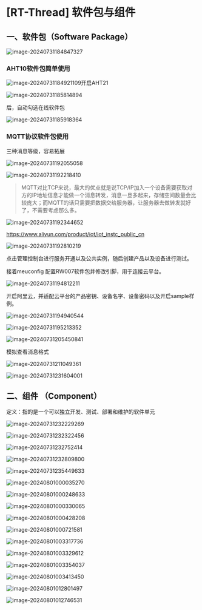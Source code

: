 # [RT-Thread] 软件包与组件

## 一、软件包（Software Package）

![image-20240731184847327](https://gitee.com/qq1600845354/picgo_img/raw/main/%E7%AC%94%E8%AE%B0/image-20240731184847327.png)

### AHT10软件包简单使用

![image-20240731184921109](https://gitee.com/qq1600845354/picgo_img/raw/main/%E7%AC%94%E8%AE%B0/image-20240731184921109.png)开启AHT21

![image-20240731185814894](https://gitee.com/qq1600845354/picgo_img/raw/main/%E7%AC%94%E8%AE%B0/image-20240731185814894.png)

后，自动勾选在线软件包

![image-20240731185918364](https://gitee.com/qq1600845354/picgo_img/raw/main/%E7%AC%94%E8%AE%B0/image-20240731185918364.png)

### MQTT协议软件包使用

三种消息等级，容易拓展

![image-20240731192055058](https://gitee.com/qq1600845354/picgo_img/raw/main/%E7%AC%94%E8%AE%B0/image-20240731192055058.png)

![image-20240731192218410](https://gitee.com/qq1600845354/picgo_img/raw/main/%E7%AC%94%E8%AE%B0/image-20240731192218410.png)

> MQTT对比TCP来说，最大的优点就是说TCP/IP加入一个设备需要获取对方的IP地址信息才能做一个消息转发，消息一旦多起来，存储空间数量会比较庞大；而MQTT的话只需要把数据交给服务器，让服务器去做转发就好了，不需要考虑那么多。

![image-20240731192344652](https://gitee.com/qq1600845354/picgo_img/raw/main/%E7%AC%94%E8%AE%B0/image-20240731192344652.png)

https://www.aliyun.com/product/iot/iot_instc_public_cn

![image-20240731192810219](https://gitee.com/qq1600845354/picgo_img/raw/main/%E7%AC%94%E8%AE%B0/image-20240731192810219.png)

点击管理控制台进行服务开通以及公共实例，随后创建产品以及设备进行测试。

接着meuconfig 配置RW007软件包并修改引脚，用于连接云平台。

![image-20240731194812211](https://gitee.com/qq1600845354/picgo_img/raw/main/%E7%AC%94%E8%AE%B0/image-20240731194812211.png)

开启阿里云，并适配云平台的产品密钥、设备名字、设备密码以及开启sample样例。

![image-20240731194940544](https://gitee.com/qq1600845354/picgo_img/raw/main/%E7%AC%94%E8%AE%B0/image-20240731194940544.png)

![image-20240731195213352](https://gitee.com/qq1600845354/picgo_img/raw/main/%E7%AC%94%E8%AE%B0/image-20240731195213352.png)

![image-20240731205450841](https://gitee.com/qq1600845354/picgo_img/raw/main/%E7%AC%94%E8%AE%B0/image-20240731205450841.png)

模拟查看消息格式

![image-20240731211049361](https://gitee.com/qq1600845354/picgo_img/raw/main/%E7%AC%94%E8%AE%B0/image-20240731211049361.png)

![image-20240731231604001](https://gitee.com/qq1600845354/picgo_img/raw/main/%E7%AC%94%E8%AE%B0/image-20240731231604001.png)

## 二、组件 （Component）

定义：指的是一个可以独立开发、测试、部署和维护的软件单元

![image-20240731232229269](https://gitee.com/qq1600845354/picgo_img/raw/main/%E7%AC%94%E8%AE%B0/image-20240731232229269.png)

![image-20240731232322456](https://gitee.com/qq1600845354/picgo_img/raw/main/%E7%AC%94%E8%AE%B0/image-20240731232322456.png)

![image-20240731232752414](https://gitee.com/qq1600845354/picgo_img/raw/main/%E7%AC%94%E8%AE%B0/image-20240731232752414.png)

![image-20240731232809800](https://gitee.com/qq1600845354/picgo_img/raw/main/%E7%AC%94%E8%AE%B0/image-20240731232809800.png)

![image-20240731235449633](https://gitee.com/qq1600845354/picgo_img/raw/main/%E7%AC%94%E8%AE%B0/image-20240731235449633.png)

![image-20240801000035270](https://gitee.com/qq1600845354/picgo_img/raw/main/%E7%AC%94%E8%AE%B0/image-20240801000035270.png)

![image-20240801000248633](https://gitee.com/qq1600845354/picgo_img/raw/main/%E7%AC%94%E8%AE%B0/image-20240801000248633.png)

![image-20240801000330065](https://gitee.com/qq1600845354/picgo_img/raw/main/%E7%AC%94%E8%AE%B0/image-20240801000330065.png)

![image-20240801000428208](https://gitee.com/qq1600845354/picgo_img/raw/main/%E7%AC%94%E8%AE%B0/image-20240801000428208.png)

![image-20240801000721581](https://gitee.com/qq1600845354/picgo_img/raw/main/%E7%AC%94%E8%AE%B0/image-20240801000721581.png)

![image-20240801003317736](https://gitee.com/qq1600845354/picgo_img/raw/main/%E7%AC%94%E8%AE%B0/image-20240801003317736.png)

![image-20240801003329612](https://gitee.com/qq1600845354/picgo_img/raw/main/%E7%AC%94%E8%AE%B0/image-20240801003329612.png)

![image-20240801003354037](https://gitee.com/qq1600845354/picgo_img/raw/main/%E7%AC%94%E8%AE%B0/image-20240801003354037.png)

![image-20240801003413450](https://gitee.com/qq1600845354/picgo_img/raw/main/%E7%AC%94%E8%AE%B0/image-20240801003413450.png)

![image-20240801012801497](https://gitee.com/qq1600845354/picgo_img/raw/main/%E7%AC%94%E8%AE%B0/image-20240801012801497.png)

![image-20240801012746531](https://gitee.com/qq1600845354/picgo_img/raw/main/%E7%AC%94%E8%AE%B0/image-20240801012746531.png)

 

 

 















